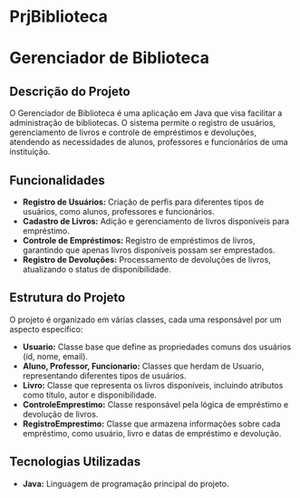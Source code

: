 # PrjBiblioteca
# Gerenciador de Biblioteca

## Descrição do Projeto
O Gerenciador de Biblioteca é uma aplicação em Java que visa facilitar a administração de bibliotecas. O sistema permite o registro de usuários, gerenciamento de livros e controle de empréstimos e devoluções, atendendo as necessidades de alunos, professores e funcionários de uma instituição.

## Funcionalidades
- **Registro de Usuários:** Criação de perfis para diferentes tipos de usuários, como alunos, professores e funcionários.
- **Cadastro de Livros:** Adição e gerenciamento de livros disponíveis para empréstimo.
- **Controle de Empréstimos:** Registro de empréstimos de livros, garantindo que apenas livros disponíveis possam ser emprestados.
- **Registro de Devoluções:** Processamento de devoluções de livros, atualizando o status de disponibilidade.

## Estrutura do Projeto
O projeto é organizado em várias classes, cada uma responsável por um aspecto específico:
- **Usuario:** Classe base que define as propriedades comuns dos usuários (id, nome, email).
- **Aluno, Professor, Funcionario:** Classes que herdam de Usuario, representando diferentes tipos de usuários.
- **Livro:** Classe que representa os livros disponíveis, incluindo atributos como título, autor e disponibilidade.
- **ControleEmprestimo:** Classe responsável pela lógica de empréstimo e devolução de livros.
- **RegistroEmprestimo:** Classe que armazena informações sobre cada empréstimo, como usuário, livro e datas de empréstimo e devolução.

## Tecnologias Utilizadas
- **Java:** Linguagem de programação principal do projeto.
